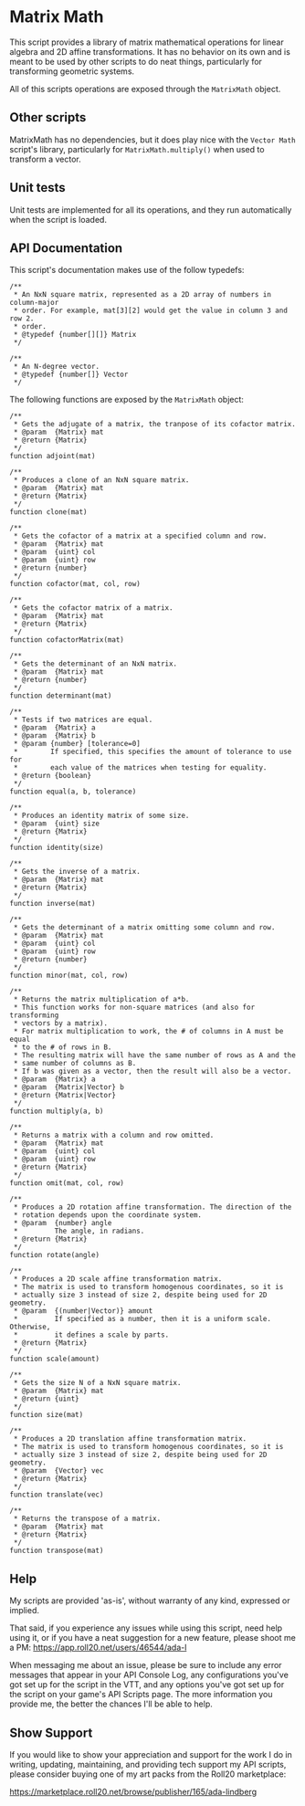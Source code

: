 # Matrix Math

This script provides a library of matrix mathematical operations for
linear algebra and 2D affine transformations. It has no behavior on its own
and is meant to be used by other scripts to do neat things, particularly
for transforming geometric systems.

All of this scripts operations are exposed through the ```MatrixMath``` object.

## Other scripts

MatrixMath has no dependencies, but it does play nice with the ```Vector Math```
script's library, particularly for ```MatrixMath.multiply()``` when used to
transform a vector.

## Unit tests
Unit tests are implemented for all its operations, and they run automatically
when the script is loaded.

## API Documentation

This script's documentation makes use of the follow typedefs:

```
/**
 * An NxN square matrix, represented as a 2D array of numbers in column-major
 * order. For example, mat[3][2] would get the value in column 3 and row 2.
 * order.
 * @typedef {number[][]} Matrix
 */
```

```
/**
 * An N-degree vector.
 * @typedef {number[]} Vector
 */
```

The following functions are exposed by the ```MatrixMath``` object:

```
/**
 * Gets the adjugate of a matrix, the tranpose of its cofactor matrix.
 * @param  {Matrix} mat
 * @return {Matrix}
 */
function adjoint(mat)
```

```
/**
 * Produces a clone of an NxN square matrix.
 * @param  {Matrix} mat
 * @return {Matrix}
 */
function clone(mat)
```

```
/**
 * Gets the cofactor of a matrix at a specified column and row.
 * @param  {Matrix} mat
 * @param  {uint} col
 * @param  {uint} row
 * @return {number}
 */
function cofactor(mat, col, row)
```

```
/**
 * Gets the cofactor matrix of a matrix.
 * @param  {Matrix} mat
 * @return {Matrix}
 */
function cofactorMatrix(mat)
```

```
/**
 * Gets the determinant of an NxN matrix.
 * @param  {Matrix} mat
 * @return {number}
 */
function determinant(mat)
```

```
/**
 * Tests if two matrices are equal.
 * @param  {Matrix} a
 * @param  {Matrix} b
 * @param {number} [tolerance=0]
 *        If specified, this specifies the amount of tolerance to use for
 *        each value of the matrices when testing for equality.
 * @return {boolean}
 */
function equal(a, b, tolerance)
```

```
/**
 * Produces an identity matrix of some size.
 * @param  {uint} size
 * @return {Matrix}
 */
function identity(size)
```

```
/**
 * Gets the inverse of a matrix.
 * @param  {Matrix} mat
 * @return {Matrix}
 */
function inverse(mat)
```

```
/**
 * Gets the determinant of a matrix omitting some column and row.
 * @param  {Matrix} mat
 * @param  {uint} col
 * @param  {uint} row
 * @return {number}
 */
function minor(mat, col, row)
```

```
/**
 * Returns the matrix multiplication of a*b.
 * This function works for non-square matrices (and also for transforming
 * vectors by a matrix).
 * For matrix multiplication to work, the # of columns in A must be equal
 * to the # of rows in B.
 * The resulting matrix will have the same number of rows as A and the
 * same number of columns as B.
 * If b was given as a vector, then the result will also be a vector.
 * @param  {Matrix} a
 * @param  {Matrix|Vector} b
 * @return {Matrix|Vector}
 */
function multiply(a, b)
```

```
/**
 * Returns a matrix with a column and row omitted.
 * @param  {Matrix} mat
 * @param  {uint} col
 * @param  {uint} row
 * @return {Matrix}
 */
function omit(mat, col, row)
```

```
/**
 * Produces a 2D rotation affine transformation. The direction of the
 * rotation depends upon the coordinate system.
 * @param  {number} angle
 *         The angle, in radians.
 * @return {Matrix}
 */
function rotate(angle)
```

```
/**
 * Produces a 2D scale affine transformation matrix.
 * The matrix is used to transform homogenous coordinates, so it is
 * actually size 3 instead of size 2, despite being used for 2D geometry.
 * @param  {(number|Vector)} amount
 *         If specified as a number, then it is a uniform scale. Otherwise,
 *         it defines a scale by parts.
 * @return {Matrix}
 */
function scale(amount)
```

```
/**
 * Gets the size N of a NxN square matrix.
 * @param  {Matrix} mat
 * @return {uint}
 */
function size(mat)
```

```
/**
 * Produces a 2D translation affine transformation matrix.
 * The matrix is used to transform homogenous coordinates, so it is
 * actually size 3 instead of size 2, despite being used for 2D geometry.
 * @param  {Vector} vec
 * @return {Matrix}
 */
function translate(vec)
```

```
/**
 * Returns the transpose of a matrix.
 * @param  {Matrix} mat
 * @return {Matrix}
 */
function transpose(mat)
```

## Help

My scripts are provided 'as-is', without warranty of any kind, expressed or implied.

That said, if you experience any issues while using this script,
need help using it, or if you have a neat suggestion for a new feature,
please shoot me a PM:
https://app.roll20.net/users/46544/ada-l

When messaging me about an issue, please be sure to include any error messages that
appear in your API Console Log, any configurations you've got set up for the
script in the VTT, and any options you've got set up for the script on your
game's API Scripts page. The more information you provide me, the better the
chances I'll be able to help.

## Show Support

If you would like to show your appreciation and support for the work I do in writing,
updating, maintaining, and providing tech support my API scripts,
please consider buying one of my art packs from the Roll20 marketplace:

https://marketplace.roll20.net/browse/publisher/165/ada-lindberg
